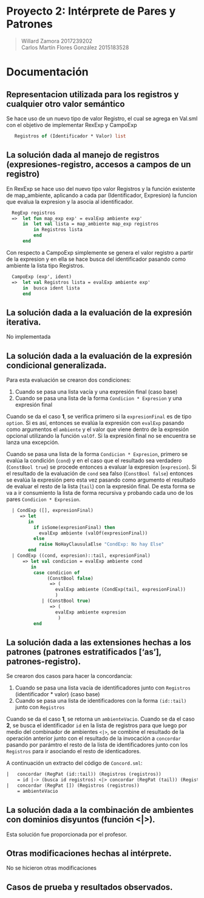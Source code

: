 Proyecto 2: Intérprete de Pares y Patrones
==========================================
> Willard Zamora 2017239202  
> Carlos Martín Flores González 2015183528

# Documentación

## Representacion utilizada para los registros y cualquier otro valor semántico

Se hace uso de un nuevo tipo de valor Registro, el cual se agrega en Val.sml con el objetivo de implementar RexExp y CampoExp
```sml
   Registros of (Identificador * Valor) list
```

## La solución dada al manejo de registros (expresiones-registro, accesos a campos de un registro)

En RexExp se hace uso del nuevo tipo valor Registros y la función existente de map_ambiente, aplicando a cada par (Identificador, Expresion) la funcion que evalua la expresion y la asocia al identificador.

```sml
  RegExp registros
  =>  let fun map_exp exp' = evalExp ambiente exp'
      in  let val lista = map_ambiente map_exp registros
          in Registros lista
          end
      end
```

Con respecto a CampoExp simplemente se genera el valor registro a partir de la expresion y en ella se hace busca del identificador pasando como ambiente la lista tipo Registros.

```sml
  CampoExp (exp', ident)
  =>  let val Registros lista = evalExp ambiente exp'
      in  busca ident lista
      end
```

## La solución dada a la evaluación de la expresión iterativa.
No implementada 

## La solución dada a la evaluación de la expresión condicional generalizada.
Para esta evaluación se crearon dos condiciones:
1. Cuando se pasa una lista vacía y una expresión final (caso base)
2. Cuando se pasa una lista de la forma `Condicion * Expresion` y una expresión final

Cuando se da el caso **1**, se verifica primero si la `expresionFinal` es de tipo `option`. Si es así, entonces se evalúa la expresión con `evalExp` pasando como argumentos el `ambiente` y el valor que viene dentro de la expresión opcional utilizando la función `valOf`. Si la expresión final no se encuentra se lanza una excepción.

Cuando se pasa una lista de la forma `Condicion * Expresion`, primero se evalúa la condición (`cond`) y en el caso que el resultado sea verdadero (`ConstBool true`) se procede entonces a evaluar la expresion (`expresion`). Si el resultado de la evaluación de `cond` sea falso (`ConstBool false`) entonces se evalúa la expresión pero esta vez pasando como argumento el resultado de evaluar el resto de la lista (`tail`) con la expresión final. De esta forma se va a ir consumiento la lista de forma recursiva y probando cada uno de los pares `Condicion * Expresion`.

```sml
  | CondExp ([], expresionFinal)
     => let
        in
          if isSome(expresionFinal) then 
            evalExp ambiente (valOf(expresionFinal))
          else
            raise NoHayClausulaElse "CondExp: No hay Else"
        end
  | CondExp ((cond, expresion)::tail, expresionFinal)
      => let val condicion = evalExp ambiente cond
         in 
          case condicion of
               (ConstBool false) 
                => ( 
                  evalExp ambiente (CondExp(tail, expresionFinal))
                  )
             | (ConstBool true)  
                => (
                  evalExp ambiente expresion
                   )
          end
```

## La solución dada a las extensiones hechas a los patrones (patrones estratificados [‘as’], patrones-registro).

Se crearon dos casos para hacer la concordancia:
1. Cuando se pasa una lista vacía de identificadores junto con `Registros` (identificador * valor) (caso base)
2. Cuando se pasa una lista de identificadores con la forma `(id::tail)` junto con `Registros`

Cuando se da el caso **1**, se retorna un `ambienteVacio`. Cuando se da el caso **2**, se busca el identificador `id` en la lista de registros para que luego por medio del combinador de ambientes `<|>`, se combine el resultado de la operación anterior junto con el resultado de la invocación a `concordar` pasando por parámtro el resto de la lista de identificadores junto con los `Registros` para ir asociando el resto de identicadores.

A continuación un extracto del código de `Concord.sml`:

```sml
|   concordar (RegPat (id::tail)) (Registros (registros))
    = id |-> (busca id registros) <|> concordar (RegPat (tail)) (Registros (registros))
|   concordar (RegPat []) (Registros (registros))
    = ambienteVacio
```

## La solución dada a la combinación de ambientes con dominios disyuntos (función <|>).
Esta solución fue proporcionada por el profesor.

## Otras modificaciones hechas al intérprete.
No se hicieron otras modificaciones

## Casos de prueba y resultados observados.